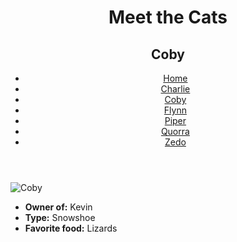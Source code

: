 <!DOCTYPE html>
<html lang="en">
  <head>
    <meta charset="UTF-8" />
    <title>Meet the Cats | Coby</title>
  </head>

  <body>
    <header>
      <h1>Meet the Cats</h1>
      <h2>Coby</h2>
            <nav>
        <ul>
          <li><a href="">Home</a></li>
          <li><a href="black-n-whit/charlie.html">Charlie</a></li>
          <li><a href="tabby/Flynn.html">Coby</a></li>
          <li><a href="egyptian-mau/piper.html">Flynn</a></li>
          <li><a href="tabby/quorra.html">Piper</a></li>
          <li><a href="tabby/quorra.html">Quorra</a></li>
          <li><a href="tux/zedo.html">Zedo</a></li>
        </ul>
      </nav>
    </header>
   <main>
      <img src="coby.jpg" alt="Coby" />
    <ul>
        <li><strong>Owner of:</strong> Kevin</li>
        <li><strong>Type:</strong> Snowshoe</li>
        <li><strong>Favorite food:</strong> Lizards</li>
     </ul>
   </main>
  </body>
</html>
